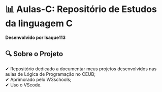 # 📊 Aulas-C: Repositório de Estudos da linguagem C
**Desenvolvido por Isaque113**  

## 🔍 **Sobre o Projeto**  
✔ Repositório dedicado a documentar meus projetos desenvolvidos nas aulas de Lógica de Programação no CEUB; <br>
✔ Aprimorado pelo W3schools; <br>
✔ Uso o VScode.
